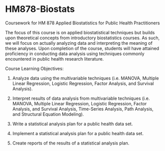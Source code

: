 # HM878-Biostats
Coursework for HM 878 Applied Biostatistics for Public Health Practitioners

The focus of this course is on applied biostatistical techniques but builds upon theoretical concepts from introductory biostatistics courses. As such, we will focus on actually analyzing data and interpreting the meaning of these analyses. Upon completion of the course, students will have attained proficiency in conducting data analysis using techniques commonly encountered in public health research literature.

Course Learning Objectives:

1. Analyze data using the multivariable techniques (i.e. MANOVA, Multiple Linear Regression, Logistic Regression, Factor Analysis, and Survival Analysis).

2. Interpret results of data analysis from multivariable techniques (i.e. MANOVA, Multiple Linear Regression, Logistic Regression, Factor Analysis, and Survival Analysis, Time-Series Analysis, Path Analysis, and Structural Equation Modeling).

3. Write a statistical analysis plan for a public health data set.

4. Implement a statistical analysis plan for a public health data set.

5. Create reports of the results of a statistical analysis plan.